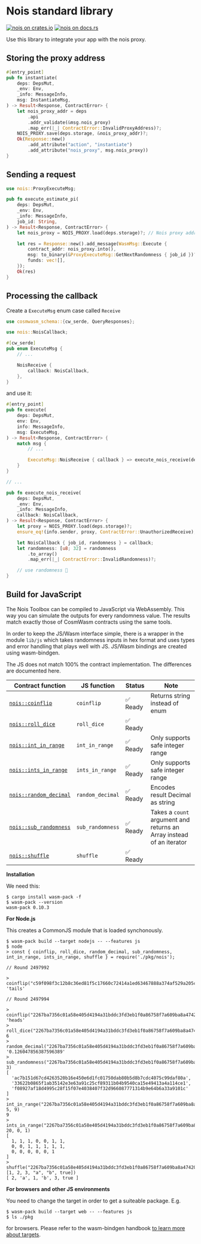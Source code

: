 # Nois standard library

[![nois on crates.io](https://img.shields.io/crates/v/nois.svg)](https://crates.io/crates/nois)
[![nois on docs.rs](https://img.shields.io/docsrs/nois.svg)](https://docs.rs/nois)

Use this library to integrate your app with the nois proxy.

## Storing the proxy address

```rust
#[entry_point]
pub fn instantiate(
    deps: DepsMut,
    _env: Env,
    _info: MessageInfo,
    msg: InstantiateMsg,
) -> Result<Response, ContractError> {
    let nois_proxy_addr = deps
        .api
        .addr_validate(&msg.nois_proxy)
        .map_err(|_| ContractError::InvalidProxyAddress)?;
    NOIS_PROXY.save(deps.storage, &nois_proxy_addr)?;
    Ok(Response::new()
        .add_attribute("action", "instantiate")
        .add_attribute("nois_proxy", msg.nois_proxy))
}
```

## Sending a request

```rust
use nois::ProxyExecuteMsg;

pub fn execute_estimate_pi(
    deps: DepsMut,
    _env: Env,
    _info: MessageInfo,
    job_id: String,
) -> Result<Response, ContractError> {
    let nois_proxy = NOIS_PROXY.load(deps.storage)?; // Nois proxy address stored in init

    let res = Response::new().add_message(WasmMsg::Execute {
        contract_addr: nois_proxy.into(),
        msg: to_binary(&ProxyExecuteMsg::GetNextRandomness { job_id })?,
        funds: vec![],
    });
    Ok(res)
}
```

## Processing the callback

Create a `ExecuteMsg` enum case called `Receive`

```rust
use cosmwasm_schema::{cw_serde, QueryResponses};

use nois::NoisCallback;

#[cw_serde]
pub enum ExecuteMsg {
    // ...

    NoisReceive {
        callback: NoisCallback,
    },
}
```

and use it:

```rust
#[entry_point]
pub fn execute(
    deps: DepsMut,
    env: Env,
    info: MessageInfo,
    msg: ExecuteMsg,
) -> Result<Response, ContractError> {
    match msg {
        // ...

        ExecuteMsg::NoisReceive { callback } => execute_nois_receive(deps, env, info, callback),
    }
}

// ...

pub fn execute_nois_receive(
    deps: DepsMut,
    _env: Env,
    _info: MessageInfo,
    callback: NoisCallback,
) -> Result<Response, ContractError> {
    let proxy = NOIS_PROXY.load(deps.storage)?;
    ensure_eq!(info.sender, proxy, ContractError::UnauthorizedReceive);

    let NoisCallback { job_id, randomness } = callback;
    let randomness: [u8; 32] = randomness
        .to_array()
        .map_err(|_| ContractError::InvalidRandomness)?;

    // use randomness 🎉
}
```

## Build for JavaScript

The Nois Toolbox can be compiled to JavaScript via WebAssembly. This way you can simulate
the outputs for every randomness value. The results match exactly those of CosmWasm contracts
using the same tools.

In order to keep the JS/Wasm interface simple, there is a wrapper in the module `lib/js` which takes
randomness inputs in hex format and uses types and error handling that plays well with JS.
JS/Wasm bindings are created using wasm-bindgen.

The JS does not match 100% the contract implementation. The differences are documented here.

| Contract function        | JS function      | Status   | Note                                                                 |
| ------------------------ | ---------------- | -------- | -------------------------------------------------------------------- |
| [`nois::coinflip`]       | `coinflip`       | ✅ Ready | Returns string instead of enum                                       |
| [`nois::roll_dice`]      | `roll_dice`      | ✅ Ready |                                                                      |
| [`nois::int_in_range`]   | `int_in_range`   | ✅ Ready | Only supports safe integer range                                     |
| [`nois::ints_in_range`]  | `ints_in_range`  | ✅ Ready | Only supports safe integer range                                     |
| [`nois::random_decimal`] | `random_decimal` | ✅ Ready | Encodes result Decimal as string                                     |
| [`nois::sub_randomness`] | `sub_randomness` | ✅ Ready | Takes a `count` argument and returns an Array instead of an iterator |
| [`nois::shuffle`]        | `shuffle`        | ✅ Ready |                                                                      |

[`nois::coinflip`]: https://docs.rs/nois/latest/nois/fn.coinflip.html
[`nois::roll_dice`]: https://docs.rs/nois/latest/nois/fn.roll_dice.html
[`nois::int_in_range`]: https://docs.rs/nois/latest/nois/fn.int_in_range.html
[`nois::ints_in_range`]: https://docs.rs/nois/latest/nois/fn.ints_in_range.html
[`nois::random_decimal`]: https://docs.rs/nois/latest/nois/fn.random_decimal.html
[`nois::sub_randomness`]: https://docs.rs/nois/latest/nois/fn.sub_randomness.html
[`nois::shuffle`]: https://docs.rs/nois/latest/nois/fn.shuffle.html

**Installation**

We need this:

```
$ cargo install wasm-pack -f
$ wasm-pack --version
wasm-pack 0.10.3
```

**For Node.js**

This creates a CommonJS module that is loaded synchonously.

```
$ wasm-pack build --target nodejs -- --features js
$ node
> const { coinflip, roll_dice, random_decimal, sub_randomness, int_in_range, ints_in_range, shuffle } = require('./pkg/nois');

// Round 2497992

> coinflip("c59f098f3c12b8c36ed81f5c17660c72414a1ed63467888a374af529a205c584")
'tails'

// Round 2497994

> coinflip("2267ba7356c01a58e405d4194a31bddc3fd3eb1f0a86758f7a609ba8a47420ba")
'heads'
> roll_dice("2267ba7356c01a58e405d4194a31bddc3fd3eb1f0a86758f7a609ba8a47420ba")
6
> random_decimal("2267ba7356c01a58e405d4194a31bddc3fd3eb1f0a86758f7a609ba8a47420ba")
'0.126047856387596389'
> sub_randomness("2267ba7356c01a58e405d4194a31bddc3fd3eb1f0a86758f7a609ba8a47420ba", 3)
[
  'ac7b151d67cd4263520b16e450e6d1fc01750dab80b5d8b7cdc4075c99daf80a',
  '33622b0865f1ab35142e3e63a91c25cf89311b04b9540ca15e49413a4a114ce1',
  'f08927af18d4995c28f15f07e4038407f32d966087771314b9e64b6a33a9101c'
]
> int_in_range("2267ba7356c01a58e405d4194a31bddc3fd3eb1f0a86758f7a609ba8a47420ba", 5, 9)
9
> ints_in_range("2267ba7356c01a58e405d4194a31bddc3fd3eb1f0a86758f7a609ba8a47420ba", 20, 0, 1)
[
  1, 1, 1, 0, 0, 1, 1,
  0, 0, 1, 1, 1, 1, 1,
  0, 0, 0, 0, 0, 1
]
> shuffle("2267ba7356c01a58e405d4194a31bddc3fd3eb1f0a86758f7a609ba8a47420ba", [1, 2, 3, "a", "b", true])
[ 2, 'a', 1, 'b', 3, true ]
```

**For browsers and other JS environments**

You need to change the target in order to get a suiteable package. E.g.

```
$ wasm-pack build --target web -- --features js
$ ls ./pkg
```

for browsers. Please refer to the wasm-bindgen handbook [to learn more about targets](https://rustwasm.github.io/docs/wasm-bindgen/reference/deployment.html).
